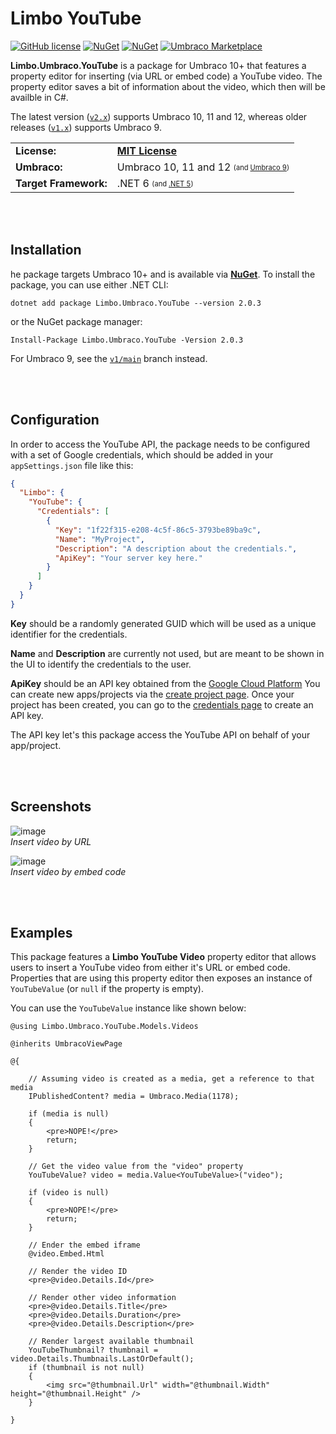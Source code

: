 # Limbo YouTube

[![GitHub license](https://img.shields.io/badge/license-MIT-blue.svg)](LICENSE.md) [![NuGet](https://img.shields.io/nuget/v/Limbo.Umbraco.YouTube.svg)](https://www.nuget.org/packages/Limbo.Umbraco.YouTube) [![NuGet](https://img.shields.io/nuget/dt/Limbo.Umbraco.YouTube.svg)](https://www.nuget.org/packages/Limbo.Umbraco.YouTube) [![Umbraco Marketplace](https://img.shields.io/badge/umbraco-marketplace-%233544B1)](https://marketplace.umbraco.com/package/limbo.umbraco.youtube)

**Limbo.Umbraco.YouTube** is a package for Umbraco 10+ that features a property editor for inserting (via URL or embed code) a YouTube video. The property editor saves a bit of information about the video, which then will be availble in C#.

The latest version ([`v2.x`](https://github.com/limbo-works/Limbo.Umbraco.YouTube/tree/v1/main)) supports Umbraco 10, 11 and 12, whereas older releases ([`v1.x`](https://github.com/limbo-works/Limbo.Umbraco.YouTube/tree/v1/main)) supports Umbraco 9.

<table>
  <tr>
    <td><strong>License:</strong></td>
    <td><a href="./LICENSE.md"><strong>MIT License</strong></a></td>
  </tr>
  <tr>
    <td><strong>Umbraco:</strong></td>
    <td>
      Umbraco 10, 11 and 12
      <sub><sup>(and <a href="https://github.com/limbo-works/Limbo.Umbraco.YouTube/tree/v1/main">Umbraco 9</a>)</sup></sub>
    </td>
  </tr>
  <tr>
    <td><strong>Target Framework:</strong></td>
    <td>
      .NET 6
      <sub><sup>(and <a href="https://github.com/limbo-works/Limbo.Umbraco.YouTube/tree/v1/main">.NET 5</a>)</sup></sub>
    </td>
  </tr>
</table>








<br /><br />

## Installation

he package targets Umbraco 10+ and is available via [**NuGet**](https://www.nuget.org/packages/Limbo.Umbraco.YouTube/2.0.3). To install the package, you can use either .NET CLI:

```
dotnet add package Limbo.Umbraco.YouTube --version 2.0.3
```

or the NuGet package manager:

```
Install-Package Limbo.Umbraco.YouTube -Version 2.0.3
```

For Umbraco 9, see the [`v1/main`](https://github.com/limbo-works/Limbo.Umbraco.YouTube/tree/v1/main) branch instead.






<br /><br />

## Configuration

In order to access the YouTube API, the package needs to be configured with a set of Google credentials, which should be added in your `appSettings.json` file like this:

```json
{
  "Limbo": {
    "YouTube": {
      "Credentials": [
        {
          "Key": "1f22f315-e208-4c5f-86c5-3793be89ba9c",
          "Name": "MyProject",
          "Description": "A description about the credentials.",
          "ApiKey": "Your server key here."
        }
      ]
    }
  }
}
```

**Key** should be a randomly generated GUID which will be used as a unique identifier for the credentials.

**Name** and **Description** are currently not used, but are meant to be shown in the UI to identify the credentials to the user.

**ApiKey** should be an API key obtained from the [Google Cloud Platform](https://console.cloud.google.com/) You can create new apps/projects via the [create project page](https://console.cloud.google.com/projectcreate). Once your project has been created, you can go to the [credentials page](https://console.cloud.google.com/apis/credentials) to create an API key.

The API key let's this package access the YouTube API on behalf of your app/project.







<br /><br />

## Screenshots

![image](https://user-images.githubusercontent.com/3634580/191851451-b3521520-53b1-48fc-9770-0fab12df719d.png)  
*Insert video by URL*

![image](https://user-images.githubusercontent.com/3634580/191851581-52e346bc-b3a9-49b1-bd8b-cc31237f9812.png)  
*Insert video by embed code*







<br /><br />

## Examples

This package features a **Limbo YouTube Video** property editor that allows users to insert a YouTube video from either it's URL or embed code. Properties that are using this property editor then exposes an instance of `YouTubeValue` (or `null` if the property is empty).

You can use the `YouTubeValue` instance like shown below:

```cshtml
@using Limbo.Umbraco.YouTube.Models.Videos

@inherits UmbracoViewPage

@{

    // Assuming video is created as a media, get a reference to that media
    IPublishedContent? media = Umbraco.Media(1178);

    if (media is null)
    {
        <pre>NOPE!</pre>
        return;
    }

    // Get the video value from the "video" property
    YouTubeValue? video = media.Value<YouTubeValue>("video");

    if (video is null)
    {
        <pre>NOPE!</pre>
        return;
    }

    // Ender the embed iframe
    @video.Embed.Html

    // Render the video ID
    <pre>@video.Details.Id</pre>

    // Render other video information
    <pre>@video.Details.Title</pre>
    <pre>@video.Details.Duration</pre>
    <pre>@video.Details.Description</pre>

    // Render largest available thumbnail
    YouTubeThumbnail? thumbnail = video.Details.Thumbnails.LastOrDefault();
    if (thumbnail is not null)
    {
        <img src="@thumbnail.Url" width="@thumbnail.Width" height="@thumbnail.Height" />
    }

}
```
